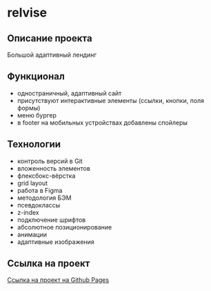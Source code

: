 # relvise

## Описание проекта

Большой адаптивный лендинг

## Функционал

- одностраничный, адаптивный сайт
- присутствуют интерактивные элементы (ссылки, кнопки, поля формы)
- меню бургер
- в footer на мобильных устройствах добавлены спойлеры

## Технологии

- контроль версий в Git
- вложенность элементов
- флексбокс-вёрстка
- grid layout
- работа в Figma
- методология БЭМ
- псевдоклассы
- z-index
- подключение шрифтов
- абсолютное позиционирование
- анимации
- адаптивные изображения

## Ссылка на проект

<a href="https://tashtayev.github.io/relvise/" target="_blank" rel="noopener">Ссылка на проект на Github Pages</a>

